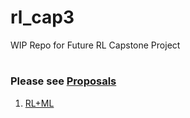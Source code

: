 # rl_cap3
WIP Repo for Future RL Capstone Project
#
#
### Please see [Proposals](https://github.com/bdotbull/rl_cap3/tree/main/proposals)
1. [RL+ML](https://github.com/bdotbull/rl_cap3/blob/main/proposals/P1_RL%2BML.md)